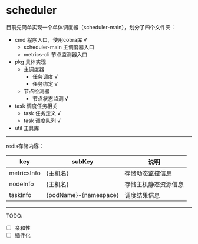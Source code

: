 # scheduler
目前先简单实现一个单体调度器（scheduler-main），划分了四个文件夹：
* cmd 程序入口，使用cobra库 √
  * scheduler-main 主调度器入口
  * metrics-cli 节点监测器入口
* pkg 具体实现
  * 主调度器 
    * 任务调度 √
    * 任务绑定 √
  * 节点检测器
    * 节点状态监测 √ 
* task 调度任务相关
  * task 任务定义 √
  * task 调度队列 √
* util 工具库
---
redis存储内容：

| key         | subKey                | 说明         |
|-------------|-----------------------|------------|
| metricsInfo | {主机名}                 | 存储动态监控信息   |
| nodeInfo    | {主机名}                 | 存储主机静态资源信息 |
| taskInfo    | {podName}-{namespace} | 调度结果信息     |

---
TODO:
- [ ] 亲和性
- [ ] 插件化